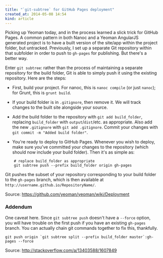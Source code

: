 ```yaml
---
title: "`git-subtree` for GitHub Pages deployment"
created_at: 2014-05-08 14:54
kind: article
---
```


Picking up Yeoman today, and in the process learned a slick trick
for GitHub Pages. A common pattern in both Nanoc and a Yeoman AngularJS
generated project is to have a built version of the site/app within
the project folder, but untracked. Previously, I set up a separate
Git repository within that subfolder in order to push to
`gh-pages` for publishing. But there's a better way.

<!-- more -->

Enter `git subtree`: rather than the process of maintaining a separate
repository for the build folder, Git is able to simply push it using
the existing repository. Here are the steps:

* First, build your project. For nanoc, this is `nanoc compile`
  (or just `nanoc`); for Grunt, this is `grunt build`.

* If your build folder is in `.gitignore`, then remove it. We will track
  changes to the built site alongside your source.

* Add the build folder to the repository with `git add build_folder`,
  replacing `build_folder` with `output`/`dist`/etc. as appropriate.
  Also add the new `.gitignore` with `git add .gitignore`.
  Commit your changes with `git commit -m "Added build folder"`.

* You're ready to deploy to GitHub Pages. Whenever you wish to deploy,
  make sure you've committed your changes to the repository (which should
  now include your build folder). Then it's as simple as:

~~~
    # replace build_folder as appropriate
    git subtree push --prefix build_folder origin gh-pages
~~~

Git pushes the subset of your repository corresponding to your build
folder to the `gh-pages` branch, which is then available at
`http://username.github.io/RepositoryName/`.

Source: https://github.com/yeoman/yeoman/wiki/Deployment

### Addendum

One caveat here. Since `git subtree push` doesn't have a `--force` option,
you will have trouble on the first push if you have an existing `gh-pages`
branch. You can actually chain git commands together to fix this, thankfully.

    git push origin `git subtree split --prefix build_folder master`:gh-pages --force

Source: http://stackoverflow.com/a/13403588/1607849